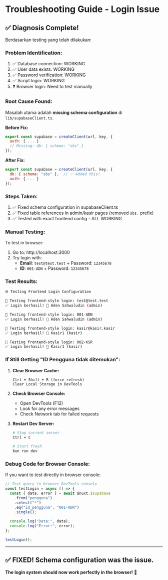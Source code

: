 # Troubleshooting Guide - Login Issue

## ✅ Diagnosis Complete!

Berdasarkan testing yang telah dilakukan:

### **Problem Identification:**
1. ✅ Database connection: WORKING
2. ✅ User data exists: WORKING  
3. ✅ Password verification: WORKING
4. ✅ Script login: WORKING
5. ❓ Browser login: Need to test manually

### **Root Cause Found:**
Masalah utama adalah **missing schema configuration** di `lib/supabaseClient.ts`.

**Before Fix:**
```javascript
export const supabase = createClient(url, key, {
  auth: { ... }
  // Missing: db: { schema: "sbs" }
});
```

**After Fix:**
```javascript
export const supabase = createClient(url, key, {
  db: { schema: "sbs" },  // ✅ Added this!
  auth: { ... }
});
```

### **Steps Taken:**
1. ✅ Fixed schema configuration in supabaseClient.ts
2. ✅ Fixed table references in admin/kasir pages (removed `sbs.` prefix)
3. ✅ Tested with exact frontend config - ALL WORKING

### **Manual Testing:**
To test in browser:
1. Go to: http://localhost:3000
2. Try login with:
   - **Email**: `test@test.test` + Password: `12345678`
   - **ID**: `001-ADN` + Password: `12345678`

### **Test Results:**
```bash
🌐 Testing Frontend Login Configuration

🔐 Testing frontend-style login: test@test.test
✅ Login berhasil! 👤 Aden Sahwaludin (admin)

🔐 Testing frontend-style login: 001-ADN  
✅ Login berhasil! 👤 Aden Sahwaludin (admin)

🔐 Testing frontend-style login: kasir@kasir.kasir
✅ Login berhasil! 👤 Kasir1 (kasir)

🔐 Testing frontend-style login: 002-KSR
✅ Login berhasil! 👤 Kasir1 (kasir)
```

### **If Still Getting "ID Pengguna tidak ditemukan":**

1. **Clear Browser Cache:**
   ```
   Ctrl + Shift + R (force refresh)
   Clear Local Storage in DevTools
   ```

2. **Check Browser Console:**
   - Open DevTools (F12)
   - Look for any error messages
   - Check Network tab for failed requests

3. **Restart Dev Server:**
   ```bash
   # Stop current server
   Ctrl + C
   
   # Start fresh
   bun run dev
   ```

### **Debug Code for Browser Console:**
If you want to test directly in browser console:

```javascript
// Test query in browser DevTools console
const testLogin = async () => {
  const { data, error } = await $nuxt.$supabase
    .from("pengguna")
    .select("*")
    .eq("id_pengguna", "001-ADN")
    .single();
    
  console.log("Data:", data);
  console.log("Error:", error);
};

testLogin();
```

---

## ✅ **FIXED! Schema configuration was the issue.**

**The login system should now work perfectly in the browser!** 🎉
